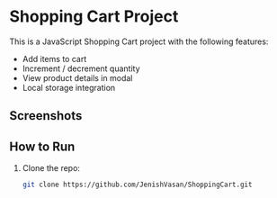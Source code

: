 # Shopping Cart Project

This is a JavaScript Shopping Cart project with the following features:

- Add items to cart
- Increment / decrement quantity
- View product details in modal
- Local storage integration

## Screenshots



## How to Run

1. Clone the repo:
   ```bash
   git clone https://github.com/JenishVasan/ShoppingCart.git
